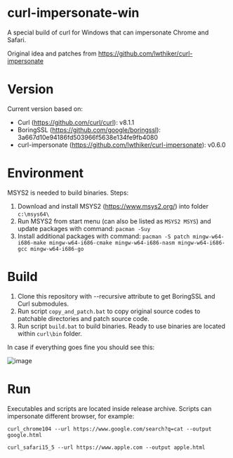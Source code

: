 # curl-impersonate-win

A special build of curl for Windows that can impersonate Chrome and Safari.

Original idea and patches from https://github.com/lwthiker/curl-impersonate

# Version
Current version based on:
* Curl (https://github.com/curl/curl): v8.1.1
* BoringSSL (https://github.com/google/boringssl): 3a667d10e94186fd503966f5638e134fe9fb4080
* curl-impersonate (https://github.com/lwthiker/curl-impersonate): v0.6.0

# Environment
MSYS2 is needed to build binaries. Steps:
1. Download and install MSYS2 (https://www.msys2.org/) into folder `c:\msys64\`
2. Run MSYS2 from start menu (can also be listed as `MSYS2 MSYS`) and update packages with command: `pacman -Suy`
3. Install additional packages with command: `pacman -S patch mingw-w64-i686-make mingw-w64-i686-cmake mingw-w64-i686-nasm mingw-w64-i686-gcc mingw-w64-i686-go`

# Build
1. Clone this repository with --recursive attribute to get BoringSSL and Curl submodules.
2. Run script `copy_and_patch.bat` to copy original source codes to patchable directories and patch source code.
3. Run script `build.bat` to build binaries. Ready to use binaries are located within `curl\bin` folder.

In case if everything goes fine you should see this:

![image](https://github.com/depler/curl-impersonate-win/assets/13541699/1a2a5e75-6dd5-4168-a6a8-89cb521e7562)

# Run
Executables and scripts are located inside release archive. Scripts can impersonate different browser, for example:

`curl_chrome104 --url https://www.google.com/search?q=cat --output google.html`

`curl_safari15_5 --url https://www.apple.com --output apple.html`
